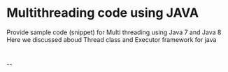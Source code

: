 # Multithreading code using JAVA
Provide sample code (snippet) for Multi threading using Java 7 and Java 8
Here we discussed aboud Thread class and Executor framework for java 
#
--
